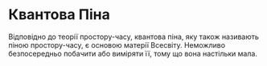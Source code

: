 # Квантова Піна

Відповідно до теорії простору-часу, квантова піна, яку також називають піною
простору-часу, є основою матерії Всесвіту. Неможливо безпосередньо побачити або
виміряти її, тому що вона настільки мала.
